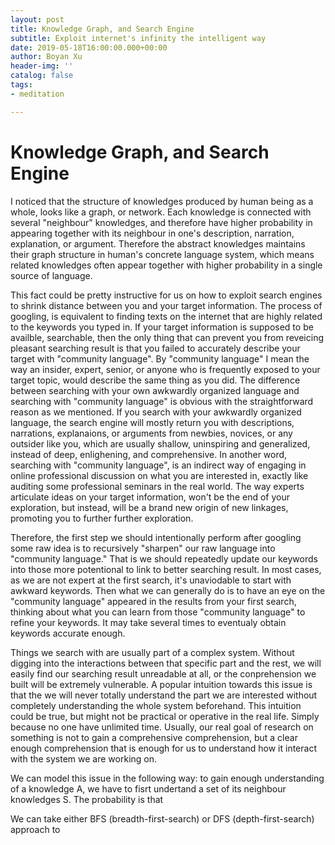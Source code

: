 ```yaml
---
layout: post
title: Knowledge Graph, and Search Engine
subtitle: Exploit internet's infinity the intelligent way
date: 2019-05-18T16:00:00.000+00:00
author: Boyan Xu
header-img: ''
catalog: false
tags:
- meditation

---
```

# Knowledge Graph, and Search Engine

I noticed that the structure of knowledges produced by human being as a whole, looks like a graph, or network. Each knowledge is connected with several "neighbour" knowledges, and therefore have higher probability in appearing together with its neighbour in one's description, narration, explanation, or argument. Therefore the abstract knowledges maintains their graph structure in human's concrete language system, which means related knowledges often appear together with higher probability in a single source of language.

This fact could be pretty instructive for us on how to exploit search engines to shrink distance between you and your target information. The process of googling, is equivalent to finding texts on the internet that are highly related to the keywords you typed in. If your target information is supposed to be availble, searchable, then the only thing that can prevent you from reveicing pleasant searching result is that you failed to accurately describe your target with "community language". By "community language" I mean the way an insider, expert, senior, or anyone who is frequently exposed to your target topic, would describe the same thing as you did. The difference between searching with your own awkwardly organized language and searching with "community language" is obvious with the straightforward reason as we mentioned. If you search with your awkwardly organized language, the search engine will mostly return you with descriptions, narrations, explanaions, or arguments from newbies, novices, or any outsider like you, which are usually shallow, uninspiring and generalized, instead of deep, enlighening, and comprehensive. In another word, searching with "community language", is an indirect way of engaging in online professional discussion on what you are interested in, exactly like auditing some professional seminars in the real world. The way experts articulate ideas on your target information, won't be the end of your exploration, but instead, will be a brand new origin of new linkages, promoting you to further further exploration.

Therefore, the first step we should intentionally perform after googling some raw idea is to recursively "sharpen" our raw language into "community language." That is we should repeatedly update our keywords into those more potentional to link to better searching result. In most cases, as we are not expert at the first search, it's unaviodable to start with awkward keywords. Then what we can generally do is to have an eye on the "community language" appeared in the results from your first search, thinking about what you can learn from those "community language" to refine your keywords. It may take several times to eventualy obtain keywords accurate enough.

Things we search with are usually part of a complex system. Without digging into the interactions between that specific part and the rest, we will easily find our searching result unreadable at all, or the conprehension we built will be extremely vulnerable. A popular intuition towards this issue is that the we will never totally understand the part we are interested without completely understanding the whole system beforehand. This intuition could be true, but might not be practical or operative in the real life. Simply because no one have unlimited time. Usually, our real goal of research on something is not to gain a comprehensive comprehension, but a clear enough comprehension that is enough for us to understand how it interact with the system we are working on.

We can model this issue in the following way: to gain enough understanding of a knowledge A, we have to fisrt undertand a set of its neighbour knowledges S. The probability is that

We can take either BFS (breadth-first-search) or DFS (depth-first-search) approach to